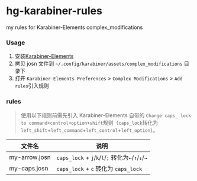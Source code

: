 # hg-karabiner-rules
my rules for Karabiner-Elements complex_modifications

### Usage
1. 安装[Karabiner-Elements](https://pqrs.org/osx/karabiner/index.html)
2. 拷贝 josn 文件到 `~/.config/karabiner/assets/complex_modifications` 目录下
3. 打开 `Karabiner-Elements Preferences` > `Complex Modifications` > `Add rules`引入规则

### rules
> 使用以下规则前需先引入 Karabiner-Elements 自带的 `Change caps_ lock to command+control+option+shift`规则（`caps_lock`转化为`left_shift`+`left_command`+`left_control`+`left_option`）。

文件名 | 说明
-- | --
my-arrow.josn | `caps_lock` + `j`/`k`/`l`/`;` 转化为`←`/`↑`/`↓`/`→`
my-caps.josn | `caps_lock` + `c` 转化为 `caps_lock`
